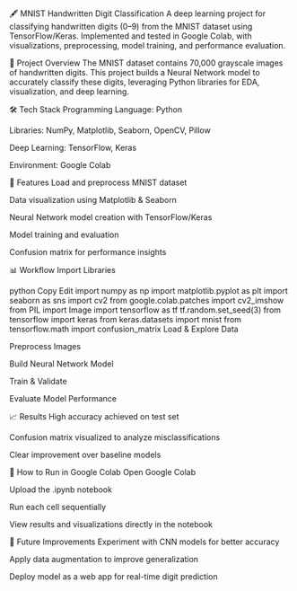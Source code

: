 🖋 MNIST Handwritten Digit Classification
A deep learning project for classifying handwritten digits (0–9) from the MNIST dataset using TensorFlow/Keras. Implemented and tested in Google Colab, with visualizations, preprocessing, model training, and performance evaluation.

📌 Project Overview
The MNIST dataset contains 70,000 grayscale images of handwritten digits. This project builds a Neural Network model to accurately classify these digits, leveraging Python libraries for EDA, visualization, and deep learning.

🛠 Tech Stack
Programming Language: Python

Libraries: NumPy, Matplotlib, Seaborn, OpenCV, Pillow

Deep Learning: TensorFlow, Keras

Environment: Google Colab

📂 Features
Load and preprocess MNIST dataset

Data visualization using Matplotlib & Seaborn

Neural Network model creation with TensorFlow/Keras

Model training and evaluation

Confusion matrix for performance insights

📊 Workflow
Import Libraries

python
Copy
Edit
import numpy as np
import matplotlib.pyplot as plt
import seaborn as sns
import cv2
from google.colab.patches import cv2_imshow
from PIL import Image
import tensorflow as tf
tf.random.set_seed(3)
from tensorflow import keras
from keras.datasets import mnist
from tensorflow.math import confusion_matrix
Load & Explore Data

Preprocess Images

Build Neural Network Model

Train & Validate

Evaluate Model Performance

📈 Results
High accuracy achieved on test set

Confusion matrix visualized to analyze misclassifications

Clear improvement over baseline models

🚀 How to Run in Google Colab
Open Google Colab

Upload the .ipynb notebook

Run each cell sequentially

View results and visualizations directly in the notebook

📌 Future Improvements
Experiment with CNN models for better accuracy

Apply data augmentation to improve generalization

Deploy model as a web app for real-time digit prediction

